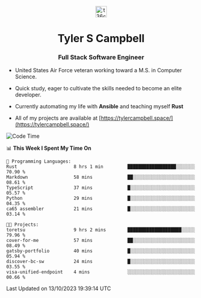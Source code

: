 <p align="center">
<a href="https://www.linkedin.com/in/t36campbell" target="blank"><img align="center" src="https://ik.imagekit.io/t36campbell/Portfolio/linkedin.png.original_m8bbGgPh6.png" alt="t36campbell" height="30" width="30" /></a>
</p>
<h1 align="center">Tyler S Campbell</h1>
<h3 align="center">Full Stack Software Engineer</h3>

* United States Air Force veteran working toward a M.S. in Computer Science.

* Quick study, eager to cultivate the skills needed to become an elite developer.

* Currently automating my life with **Ansible** and teaching myself **Rust**

* All of my projects are available at [https://tylercampbell.space/](https://tylercampbell.space/)

<!--START_SECTION:waka-->
![Code Time](http://img.shields.io/badge/Code%20Time-2%2C882%20hrs%2053%20mins-blue)

📊 **This Week I Spent My Time On** 

```text
💬 Programming Languages: 
Rust                     8 hrs 1 min         ██████████████████░░░░░░░   70.90 % 
Markdown                 58 mins             ██░░░░░░░░░░░░░░░░░░░░░░░   08.61 % 
TypeScript               37 mins             █░░░░░░░░░░░░░░░░░░░░░░░░   05.57 % 
Python                   29 mins             █░░░░░░░░░░░░░░░░░░░░░░░░   04.35 % 
ca65 assembler           21 mins             █░░░░░░░░░░░░░░░░░░░░░░░░   03.14 % 

🐱‍💻 Projects: 
toretsu                  9 hrs 2 mins        ████████████████████░░░░░   79.96 % 
cover-for-me             57 mins             ██░░░░░░░░░░░░░░░░░░░░░░░   08.49 % 
gatsby-portfolio         40 mins             █░░░░░░░░░░░░░░░░░░░░░░░░   05.94 % 
discover-bc-sw           24 mins             █░░░░░░░░░░░░░░░░░░░░░░░░   03.55 % 
visa-unified-endpoint    4 mins              ░░░░░░░░░░░░░░░░░░░░░░░░░   00.66 % 
```


 Last Updated on 13/10/2023 19:39:14 UTC
<!--END_SECTION:waka-->
